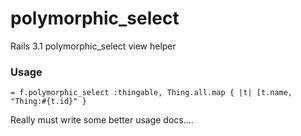 polymorphic_select
==================

Rails 3.1 polymorphic_select view helper

### Usage

    = f.polymorphic_select :thingable, Thing.all.map { |t| [t.name, "Thing:#{t.id}" }

Really must write some better usage docs....
